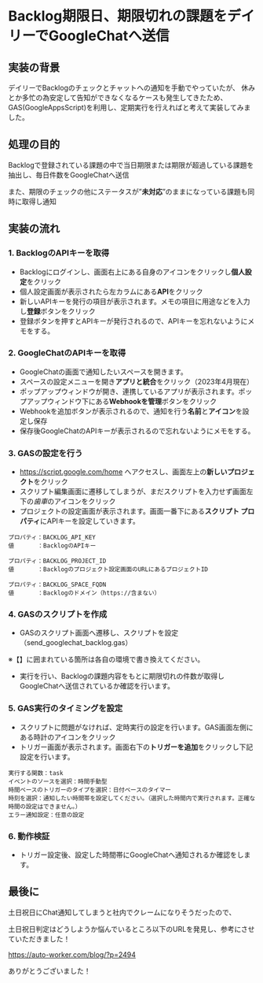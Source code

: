 # Backlog期限日、期限切れの課題をデイリーでGoogleChatへ送信

## 実装の背景
デイリーでBacklogのチェックとチャットへの通知を手動でやっていたが、
休みとか多忙の為安定して告知ができなくなるケースも発生してきたため、
GAS(GoogleAppsScript)を利用し、定期実行を行えればと考えて実装してみました。

## 処理の目的
Backlogで登録されている課題の中で当日期限または期限が超過している課題を抽出し、毎日件数をGoogleChatへ送信

また、期限のチェックの他にステータスが”**未対応**”のままになっている課題も同時に取得し通知

## 実装の流れ
### 1. BacklogのAPIキーを取得
  - Backlogにログインし、画面右上にある自身のアイコンをクリックし**個人設定**をクリック
  - 個人設定画面が表示されたら左カラムにある**API**をクリック
  - 新しいAPIキーを発行の項目が表示されます。メモの項目に用途などを入力し**登録**ボタンをクリック
  - 登録ボタンを押すとAPIキーが発行されるので、APIキーを忘れないようにメモをする。
### 2. GoogleChatのAPIキーを取得
  - GoogleChatの画面で通知したいスペースを開きます。
  - スペースの設定メニューを開き**アプリと統合**をクリック（2023年4月現在）
  - ポップアップウィンドウが開き、連携しているアプリが表示されます。ポップアップウィンドウ下にある**Webhookを管理**ボタンをクリック
  - Webhookを追加ボタンが表示されるので、通知を行う**名前**と**アイコン**を設定し保存
  - 保存後GoogleChatのAPIキーが表示されるので忘れないようにメモをする。
### 3. GASの設定を行う
  - https://script.google.com/home
  へアクセスし、画面左上の**新しいプロジェクト**をクリック
  - スクリプト編集画面に遷移してしまうが、まだスクリプトを入力せず画面左下の*歯車*のアイコンをクリック
  - プロジェクトの設定画面が表示されます。画面一番下にある**スクリプト プロパティ**にAPIキーを設定していきます。
  ```
  プロパティ：BACKLOG_API_KEY
  値　　　　：BacklogのAPIキー
  
  プロパティ：BACKLOG_PROJECT_ID
  値　　　　：Backlogのプロジェクト設定画面のURLにあるプロジェクトID
  
  プロパティ：BACKLOG_SPACE_FQDN
  値　　　　：Backlogのドメイン（https://含まない）
  ```
### 4. GASのスクリプトを作成
  - GASのスクリプト画面へ遷移し、スクリプトを設定（send_googlechat_backlog.gas）
  
  ※【】に囲まれている箇所は各自の環境で書き換えてください。
  - 実行を行い、Backlogの課題内容をもとに期限切れの件数が取得しGoogleChatへ送信されているか確認を行います。
### 5. GAS実行のタイミングを設定
  - スクリプトに問題がなければ、定時実行の設定を行います。GAS画面左側にある時計のアイコンをクリック
  - トリガー画面が表示されます。画面右下の**トリガーを追加**をクリックし下記設定を行います。
  ```
  実行する関数：task
  イベントのソースを選択：時間手動型
  時間ベースのトリガーのタイプを選択：日付ベースのタイマー
  時刻を選択：通知したい時間帯を設定してください。（選択した時間内で実行されます。正確な時間の設定はできません。）
  エラー通知設定：任意の設定
  ```
### 6. 動作検証
  - トリガー設定後、設定した時間帯にGoogleChatへ通知されるか確認をします。

## 最後に
土日祝日にChat通知してしまうと社内でクレームになりそうだったので、

土日祝日判定はどうしようか悩んでいるところ以下のURLを発見し、参考にさせていただきました！

https://auto-worker.com/blog/?p=2494

ありがとうございました！

